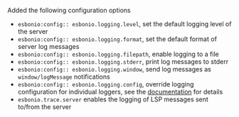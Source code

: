 Added the following configuration options

- `esbonio:config:: esbonio.logging.level`, set the default logging level of the server
- `esbonio:config:: esbonio.logging.format`, set the default format of server log messages
- `esbonio:config:: esbonio.logging.filepath`, enable logging to a file
- `esbonio:config:: esbonio.logging.stderr`, print log messages to stderr
- `esbonio:config:: esbonio.logging.window`, send log messages as `window/logMessage` notifications
- `esbonio:config:: esbonio.logging.config`, override logging configuration for individual loggers, see the [documentation](https://docs.esbon.io/en/latest/lsp/reference/configuration.html#lsp-configuration-logging) for details
- `esbonio.trace.server` enables the logging of LSP messages sent to/from the server

